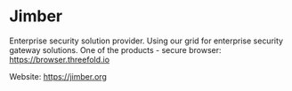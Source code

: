 # Jimber

Enterprise security solution provider. Using our grid for enterprise security gateway solutions. One of the products - secure browser: https://browser.threefold.io

Website: https://jimber.org